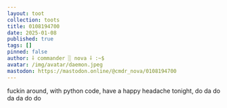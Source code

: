 ```yaml
---
layout: toot
collection: toots
title: 0108194700
date: 2025-01-08
published: true
tags: []
pinned: false
author: ⸸ commander ░ nova ⸸ :~$
avatar: /img/avatar/daemon.jpeg
mastodon: https://mastodon.online/@cmdr_nova/0108194700
---
```


fuckin around, with python code, have a happy headache tonight, do da do da da do do
